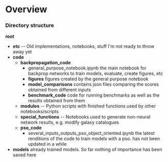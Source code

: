 # Overview
### Directory structure
**root**
  - **etc** -- Old implementations, notebooks, stuff I'm not ready to throw away yet
  - **code**
    - **backpropagation_code**
      - general_purpose_notebook.ipynb 
      the main notebook for backprop networks to train models, evaluate, create figures, etc
      - **figures**
      figures created by the general purpose notebook
      - **model_comparisons**
      contains json files comparing the scores obtained from different inputs
      - **benchmark_code**
      code for running benchmarks as well as the results obtained from them
    - **modules** -- Python scripts with finished functions used by other notebooks/scripts
    - **special_functions** -- Notebooks used to generate non-neural network results, e.g. modify galaxy catalogues
    - **pso_code**
      - several_inputs_outputs_pso_object_oriented.ipynb
      the latest renditions of the code to train models with a pso. has not been updated in a while
  - **models**
  already trained models. So far nothing of importance has been saved here
